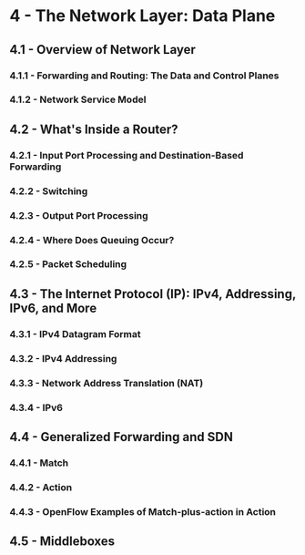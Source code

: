 # 4 - The Network Layer: Data Plane

## 4.1 - Overview of Network Layer

### 4.1.1 - Forwarding and Routing: The Data and Control Planes



### 4.1.2 - Network Service Model



## 4.2 - What's Inside a Router?

### 4.2.1 - Input Port Processing and Destination-Based Forwarding



### 4.2.2 - Switching



### 4.2.3 - Output Port Processing



### 4.2.4 - Where Does Queuing Occur?



### 4.2.5 - Packet Scheduling



## 4.3 - The Internet Protocol (IP): IPv4, Addressing, IPv6, and More

### 4.3.1 - IPv4 Datagram Format



### 4.3.2 - IPv4 Addressing



### 4.3.3 - Network Address Translation (NAT)



### 4.3.4 - IPv6



## 4.4 - Generalized Forwarding and SDN

### 4.4.1 - Match



### 4.4.2 - Action



### 4.4.3 - OpenFlow Examples of Match-plus-action in Action



## 4.5 - Middleboxes


